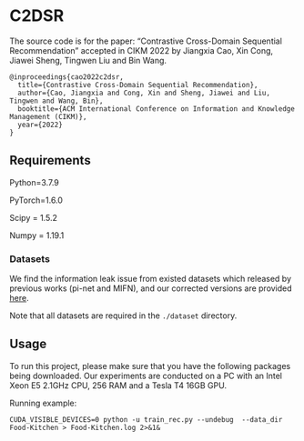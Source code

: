 C2DSR
===

The source code is for the paper: “Contrastive Cross-Domain Sequential Recommendation” accepted in CIKM 2022 by Jiangxia Cao,  Xin Cong, Jiawei Sheng, Tingwen Liu and Bin Wang.

```
@inproceedings{cao2022c2dsr,
  title={Contrastive Cross-Domain Sequential Recommendation},
  author={Cao, Jiangxia and Cong, Xin and Sheng, Jiawei and Liu, Tingwen and Wang, Bin},
  booktitle={ACM International Conference on Information and Knowledge Management (CIKM)},
  year={2022}
}
```

Requirements
---

Python=3.7.9

PyTorch=1.6.0

Scipy = 1.5.2

Numpy = 1.19.1

### Datasets

We find the information leak issue from existed datasets which released by previous works  (pi-net and MIFN), and our corrected versions are provided [here](https://drive.google.com/drive/folders/1xpnp6tH56xz8PF_xuTi9exEptmcvlAVU?usp=sharing).

Note that all datasets are required in the `./dataset` directory.

Usage
---

To run this project, please make sure that you have the following packages being downloaded. Our experiments are conducted on a PC with an Intel Xeon E5 2.1GHz CPU, 256 RAM and a Tesla T4 16GB GPU. 

Running example:

```shell
CUDA_VISIBLE_DEVICES=0 python -u train_rec.py --undebug  --data_dir Food-Kitchen > Food-Kitchen.log 2>&1&
```
